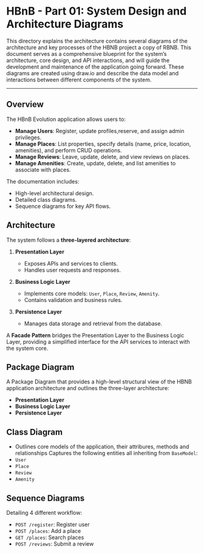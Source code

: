 
# HBnB - Part 01: System Design and Architecture Diagrams

This directory explains the architecture contains several diagrams of the architecture and key processes of the HBNB project a copy of RBNB.
This document serves as a comprehensive blueprint for the system’s architecture, core design, and API interactions, and will guide the development and maintenance of the application going forward.
These diagrams are created using draw.io and describe the data model and interactions between different components of the system.

---

## Overview
The HBnB Evolution application allows users to:

- **Manage Users**: Register, update profiles,reserve, and assign admin privileges.
- **Manage Places**: List properties, specify details (name, price, location, amenities), and perform CRUD operations.
- **Manage Reviews**: Leave, update, delete, and view reviews on places.
- **Manage Amenities**: Create, update, delete, and list amenities to associate with places.

The documentation includes:

- High-level architectural design.
- Detailed class diagrams.
- Sequence diagrams for key API flows.

## Architecture

The system follows a **three-layered architecture**:
1. **Presentation Layer**  
   - Exposes APIs and services to clients.
   - Handles user requests and responses.

2. **Business Logic Layer**
   - Implements core models: `User`, `Place`, `Review`, `Amenity`.
   - Contains validation and business rules.

3. **Persistence Layer**
   - Manages data storage and retrieval from the database.

A **Facade Pattern** bridges the Presentation Layer to the Business Logic Layer, providing a simplified interface for the API services to interact with the system core.

## Package Diagram

 A Package Diagram that provides a high-level structural view of the HBNB application architecture and outlines the three-layer architecture:
- **Presentation Layer**
- **Business Logic Layer**
- **Persistence Layer**

## Class Diagram

- Outlines core models of the application, their attribures, methods and relationships
Captures the following entities all inheriting from `BaseModel`:
 - `User` 
 - `Place` 
 - `Review` 
 - `Amenity` 

## Sequence Diagrams

Detailing 4 different workflow:
- `POST /register`: Register user
- `POST /places`: Add a place
- `GET /places`: Search places
- `POST /reviews`: Submit a review

